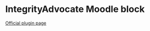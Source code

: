 # IntegrityAdvocate Moodle block

[Official plugin page](https://moodle.org/plugins/pluginversions.php?plugin=block_integrityadvocate)